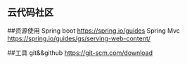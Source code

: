 ## 云代码社区

##资源使用
Spring boot https://spring.io/guides
Spring Mvc https://spring.io/guides/gs/serving-web-content/


##工具
git&&github https://git-scm.com/download
